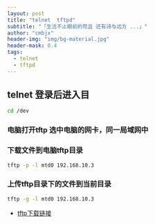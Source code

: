 ```yaml
---
layout: post
title: "telnet  tftpd"
subtitle: "「生活不止眼前的苟且 还有诗与远方 ...」"
author: "cmbjx"
header-img: "img/bg-material.jpg"
header-mask: 0.4
tags:
  - telnet
  - tftpd
---
```


## telnet 登录后进入目

```bash
cd /dev
```

### 电脑打开tftp 选中电脑的网卡，同一局域网中

### 下载文件到电脑tftp目录

```bash
tftp -p -l mtd0 192.168.10.3
```

### 上传tftp目录下的文件到当前目录

```bash
tftp -g -l mtd0 192.168.10.3
```



- [tftp下载链接][1]


  [1]: https://wwi.lanzoup.com/i65rh1xe1rda
